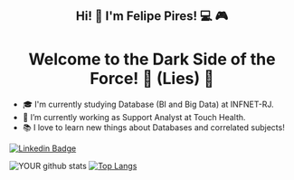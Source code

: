 # <h2 align="center"> Hi! 👋 I'm Felipe Pires! :computer: :video_game:</h2>  <h1 align="center"> Welcome to the Dark Side of the Force! :eyes: (Lies) :angel:  </h1>

- 🎓 I'm currently studying Database (BI and Big Data) at INFNET-RJ.
- 🚀 I’m currently working as Support Analyst at Touch Health.
- 📚 I love to learn new things about Databases and correlated subjects!   

[![Linkedin Badge](https://img.shields.io/badge/LinkedIn-0077B5?style=for-the-badge&logo=linkedin&logoColor=white&link=https://www.linkedin.com/in/felipe-pires-85238828/)](https://www.linkedin.com/in/felipe-pires-85238828/)

![YOUR github stats](https://github-readme-stats.vercel.app/api?username=FelipeOPires&layout=compact&theme=tokyonight)
[![Top Langs](https://github-readme-stats.vercel.app/api/top-langs/?username=FelipeOPires&layout=compact&theme=tokyonight)](https://github.com/FelipeOPires/github-readme-stats) 

#
